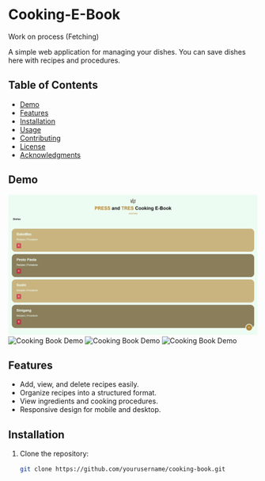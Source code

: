 # Cooking-E-Book
Work on process (Fetching)

A simple web application for managing your dishes. You can save dishes here with recipes and procedures.

## Table of Contents
- [Demo](#demo)
- [Features](#features)
- [Installation](#installation)
- [Usage](#usage)
- [Contributing](#contributing)
- [License](#license)
- [Acknowledgments](#acknowledgments)

## Demo

![Cooking Book Demo](https://github.com/Tristan-T-Dev/Cooking-E-Book/blob/main/assets/demo.png?raw=true)
![Cooking Book Demo]([https://github.com/Tristan-T-Dev/Cooking-E-Book/blob/main/assets/demo.png?raw=true](https://raw.githubusercontent.com/Tristan-T-Dev/Cooking-E-Book/299121840ae0dda719f2cf99210c7ff92a9d990c/assets/Screenshot%202024-10-14%20185911.png))
![Cooking Book Demo]([[https://github.com/Tristan-T-Dev/Cooking-E-Book/blob/main/assets/demo.png?raw=true](https://raw.githubusercontent.com/Tristan-T-Dev/Cooking-E-Book/299121840ae0dda719f2cf99210c7ff92a9d990c/assets/Screenshot%202024-10-14%20185911.png)](https://raw.githubusercontent.com/Tristan-T-Dev/Cooking-E-Book/299121840ae0dda719f2cf99210c7ff92a9d990c/assets/Screenshot%202024-10-14%20190046.png))
![Cooking Book Demo]([[https://github.com/Tristan-T-Dev/Cooking-E-Book/blob/main/assets/demo.png?raw=true](https://raw.githubusercontent.com/Tristan-T-Dev/Cooking-E-Book/299121840ae0dda719f2cf99210c7ff92a9d990c/assets/Screenshot%202024-10-14%20185911.png)](https://raw.githubusercontent.com/Tristan-T-Dev/Cooking-E-Book/299121840ae0dda719f2cf99210c7ff92a9d990c/assets/Screenshot%202024-10-14%20190052.png))


## Features
- Add, view, and delete recipes easily.
- Organize recipes into a structured format.
- View ingredients and cooking procedures.
- Responsive design for mobile and desktop.

## Installation

1. Clone the repository:
   ```bash
   git clone https://github.com/yourusername/cooking-book.git
